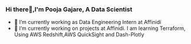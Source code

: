 ### Hi there👋,I'm Pooja Gajare, A Data Scientist 

- 🔭 I’m currently working as Data Engineering Intern at Affinidi
- 🌱 I’m currently working on projects at Affinidi. I am learning Terraform, Using AWS Redshift,AWS QuickSight and Dash-Plotly
